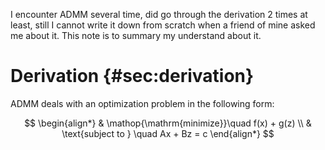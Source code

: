 I encounter ADMM several time, did go through the derivation 2 times at
least, still I cannot write it down from scratch when a friend of mine
asked me about it. This note is to summary my understand about it.

# Derivation {#sec:derivation}

ADMM deals with an optimization problem in the following form:

$$
\begin{align*}
    & \mathop{\mathrm{minimize}}\quad f(x) + g(z) \\
    & \text{subject to } \quad Ax + Bz = c
    \end{align*}
    $$
